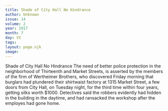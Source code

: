```yaml
---
title: Shade of City Hall No Hindrance
author: Unknown
issue: 14
volume: 2
year: 1917
month: 7
day: VI
tags:
layout: page.njk
image:
---
```

Shade of City Hall No Hindrance   The need of better police protection in the neighborhood of Thirteenth and Market Streets, is asserted by the members of the firm of Wertheimer Brothers, who discovered Friday morning that burglars had plundered their shirtwaist factory at 1315 Market Street, a few doors from City Hall, on Tuesday night, for the third time within four years, getting silks worth $1000.   Detectives said the robbers evidently had hidden in the building in the daytime, and had ransacked the workshop after the employes had gone home.   
